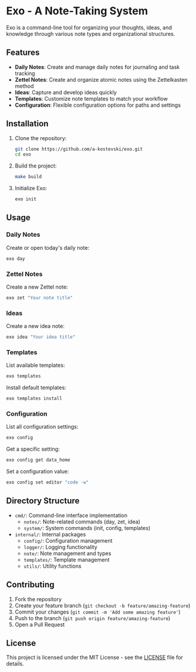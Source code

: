 # Exo - A Note-Taking System

Exo is a command-line tool for organizing your thoughts, ideas, and knowledge through various note types and organizational structures.

## Features

- **Daily Notes**: Create and manage daily notes for journaling and task tracking
- **Zettel Notes**: Create and organize atomic notes using the Zettelkasten method
- **Ideas**: Capture and develop ideas quickly
- **Templates**: Customize note templates to match your workflow
- **Configuration**: Flexible configuration options for paths and settings

## Installation

1. Clone the repository:
   ```bash
   git clone https://github.com/a-kostevski/exo.git
   cd exo
   ```

2. Build the project:
   ```bash
   make build
   ```

3. Initialize Exo:
   ```bash
   exo init
   ```

## Usage

### Daily Notes

Create or open today's daily note:
```bash
exo day
```

### Zettel Notes

Create a new Zettel note:
```bash
exo zet "Your note title"
```

### Ideas

Create a new idea note:
```bash
exo idea "Your idea title"
```

### Templates

List available templates:
```bash
exo templates
```

Install default templates:
```bash
exo templates install
```

### Configuration

List all configuration settings:
```bash
exo config
```

Get a specific setting:
```bash
exo config get data_home
```

Set a configuration value:
```bash
exo config set editor "code -w"
```

## Directory Structure

- `cmd/`: Command-line interface implementation
  - `notes/`: Note-related commands (day, zet, idea)
  - `system/`: System commands (init, config, templates)
- `internal/`: Internal packages
  - `config/`: Configuration management
  - `logger/`: Logging functionality
  - `note/`: Note management and types
  - `templates/`: Template management
  - `utils/`: Utility functions

## Contributing

1. Fork the repository
2. Create your feature branch (`git checkout -b feature/amazing-feature`)
3. Commit your changes (`git commit -m 'Add some amazing feature'`)
4. Push to the branch (`git push origin feature/amazing-feature`)
5. Open a Pull Request

## License

This project is licensed under the MIT License - see the [LICENSE](LICENSE) file for details.
